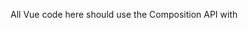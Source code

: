 All Vue code here should use the Composition API with <script setup> paradigm.

It's important to keep the README.md updated with features and information necessary to install and run application. It's also important to keep this file (CLAUDE.md) updated with basic code structure and context necessasry to save time between sessions.

All changes should be committed before and after making large changes to code or adding features.

# Application Overview

Scaffold is a Quasar Vue 3 application for creating and managing hierarchical outline lists with note-taking capabilities.

## Core Features
- Multiple projects with individual settings
- Infinite nesting of outline items
- Toggle between ordered/unordered lists at any level
- Short notes (inline) and long notes (collapsible blocks with rich text)
- Undo/redo functionality with 50-item history
- Per-project settings: font size, indent size, default list type, indent guides
- Keyboard navigation: TAB (next sibling), Shift+TAB (next item in outline)
- Auto-scroll to visible items during navigation
- Click-to-edit text interface
- LocalStorage persistence
- Export functionality: Markdown, DOCX, and JSON formats with proper formatting
- Import functionality: JSON-based project restoration and backup
- Bulk collapse/expand controls for items and notes

## File Structure

### `/src/stores/outline-store.js`
- Pinia store with all application state management
- Project CRUD operations
- List item operations (create, update, delete, move, indent/outdent)
- Notes management (short/long notes)
- Undo/redo system with state snapshots
- Per-project settings storage and restoration
- Navigation functions for keyboard shortcuts
- LocalStorage persistence with migration logic
- Export functionality integration
- Bulk collapse/expand operations for items and notes

### `/src/components/`
- `OutlineItem.vue` - Recursive component for rendering nested list items
- `OutlineEditor.vue` - Main editing interface with project header and controls, export menu, bulk operations
- `ProjectsSidebar.vue` - Left panel for project management and settings
- `MainLayout.vue` - Application layout with sidebar toggle

### `/src/utils/export/`
- `markdown.js` - Markdown export functionality with HTML to markdown conversion and blockquote handling
- `docx.js` - DOCX export with dynamic nesting levels, Word styles, and paragraph structure preservation
- `json.js` - JSON export/import with schema validation, conflict resolution, and format versioning

### Key Technical Patterns
- Reactive Vue 3 Composition API throughout
- Pinia for centralized state management
- Recursive component rendering for infinite nesting
- Command pattern for undo/redo with context-aware keyboard handling
- Click-to-edit pattern for text input
- Per-project settings architecture
- Conditional scrolling for keyboard navigation
- State watchers for dialog lifecycle management

### Recent Implementations
- Per-project settings storage (font size, indent size, list type, indent guides)
- TAB navigation: cycles through siblings, Shift+TAB navigates to next item in outline hierarchy
- Conditional scroll-to-view that only scrolls if item is not already visible
- Rich text editor for long notes with lists, indentation, quotes, code blocks, links, images
- Export system: Markdown, DOCX, and JSON formats with proper formatting
- DOCX export features:
  - Dynamic nesting level detection and numbering system generation
  - Word style application: List Paragraph, Comment, Block Quotation
  - Paragraph structure preservation for long notes with blockquote handling
  - Line break preservation within formatted text
  - Configurable indentation parameters
- Markdown export improvements:
  - Proper blockquote handling with line break preservation
  - Multi-line blockquotes with correct markdown syntax
- JSON export/import system:
  - Complete project backup with all settings and data
  - Schema validation and error handling
  - Conflict resolution for duplicate projects
  - Format versioning for future compatibility
- Bulk operations: collapse/expand all items and all long notes separately
- Modular export architecture with separate utility files
- Context-aware keyboard shortcuts: undo/redo directed to long note editor when active
